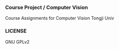 ### Course Project / Computer Vision
Course Assignments for Computer Vision Tongji Univ

### LICENSE
GNU GPLv2
